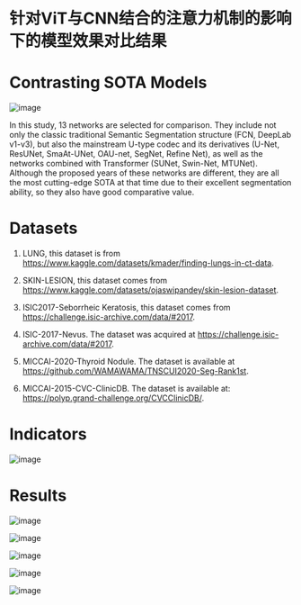 # 针对ViT与CNN结合的注意力机制的影响下的模型效果对比结果

# Contrasting SOTA Models
![image](https://github.com/YF-W/DBUNet/assets/66008255/00eaaaaf-1ea8-4f88-8e4d-c38f229877b1)

In this study, 13 networks are selected for comparison. They include not only the classic traditional Semantic Segmentation structure (FCN, DeepLab v1-v3), but also the mainstream U-type codec and its derivatives (U-Net, ResUNet, SmaAt-UNet, OAU-net, SegNet, Refine Net), as well as the networks combined with Transformer (SUNet, Swin-Net, MTUNet). Although the proposed years of these networks are different, they are all the most cutting-edge SOTA at that time due to their excellent segmentation ability, so they also have good comparative value.

# Datasets
1) LUNG, this dataset is from https://www.kaggle.com/datasets/kmader/finding-lungs-in-ct-data.

2) SKIN-LESION, this dataset comes from https://www.kaggle.com/datasets/ojaswipandey/skin-lesion-dataset.

3) ISIC2017-Seborrheic Keratosis, this dataset comes from https://challenge.isic-archive.com/data/#2017.

4) ISIC-2017-Nevus. The dataset was acquired at https://challenge.isic-archive.com/data/#2017.

5) MICCAI-2020-Thyroid Nodule. The dataset is available at https://github.com/WAMAWAMA/TNSCUI2020-Seg-Rank1st. 

6) MICCAI-2015-CVC-ClinicDB. The dataset is available at: https://polyp.grand-challenge.org/CVCClinicDB/. 

# Indicators

![image](https://github.com/YF-W/DBUNet/assets/66008255/053a88b6-b13b-4a21-8eb3-9b7632e0a296)

# Results

![image](https://github.com/YF-W/DBUNet/assets/66008255/24819b70-3386-4fd5-8db3-6c9dad369e5c)

![image](https://github.com/YF-W/DBUNet/assets/66008255/201f01d3-4437-44e4-80e7-710d7dcdaa5b)

![image](https://github.com/YF-W/DBUNet/assets/66008255/3ac0734b-c85f-4486-8776-fb5a6173b57d)

![image](https://github.com/YF-W/DBUNet/assets/66008255/4042199a-bfe8-4573-8cc2-714c2b1e6b1d)

![image](https://github.com/YF-W/DBUNet/assets/66008255/4b6b668a-fb82-436b-946c-254cde1a4347)
